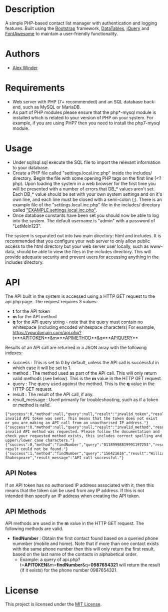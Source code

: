 # Description

A simple PHP-based contact list manager with authentication and logging features. Built using the [Bootstrap](https://getbootstrap.com/) framework, [DataTables](https://datatables.net/), [jQuery](https://jquery.com/) and [FontAwesome](https://fontawesome.com/) to maintain a user-friendly functionality.

# Authors

* [Alex Winder](https://www.alexwinder.uk) 

# Requirements

* Web server with PHP (7+ recommended) and an SQL database back-end, such as MySQL or MariaDB.
* As part of PHP modules please ensure that the php*-mysql module is installed which is related to your version of PHP on your system. For example, if you are using PHP7 then you need to install the php7-mysql module.

# Usage

- Under sql/sql.sql execute the SQL file to import the relevant information to your database.
- Create a PHP file called "settings.local.inc.php" inside the includes/ directory. Begin the file with some opening PHP tags on the first line (<?php). Upon loading the system in a web browser for the first time you will be presented with a number of errors that DB_* values aren't set. Each DB_* value should be set with your own system settings and on it's own line, and each line must be closed with a semi-colon (;). There is an example file of the "settings.local.inc.php" file in the includes/ directory called ["EXAMPLE.settings.local.inc.php"](includes/EXAMPLE.settings.local.inc.php).
- Once database constants have been set you should now be able to log into the system. The default username is "admin" with a password of "LetMeIn123".

The system is separated out into two main directory: html and includes. It is recommended that you configure your web server to only allow public access to the html directory but your web server user locally, such as www-data, should be able to view the files in the includes directory. This will provide adequate security and prevent users for accessing anything in the includes directory.

# API

The API built in the system is accessed using a HTTP GET request to the api.php page. The request requires 3 values:
- **t** for the API token
- **m** for the API method
- **q** for the API query string - note that the query must contain no whitespace (including encoded whitespace characters)
For example, https://yourdomain.com/api.php?t=**APITOKEN**&m=**APIMETHOD**&q=**APIQUERY**

Results of an API call are returned in a JSON array with the following indexes:
- success : This is set to 0 by default, unless the API call is successful in which case it will be set to 1.
- method : The method used as part of the API call. This will only return valid methods (see below). This is the **m** value in the HTTP GET request.
- query : The query used against the method. This is the **q** value in the HTTP GET request.
- result : The result of the API call, if any.
- result_message : Used primarily for troubleshooting, such as if a token or method is valid.

``` 
{"success":0,"method":null,"query":null,"result":"invalid_token","result_message":"An invalid API token was sent. This means that the token does not exist or you are making an API call from an unauthorised IP address."}
{"success":0,"method":null,"query":null,"result":"invalid_method","result_message":"An invalid API method was requested. Please follow the documentation and check your requested method exists, this includes correct spelling and upper\/lower case characters."}
{"success":0,"method":"findNumber","query":"01189998819991197253","result":"no_result","result_message":"A result could not be found."} 
{"success":1,"method":"findNumber","query":"156421616","result":"William Shakespeare","result_message":"API call successful."}
```

## API Notes

If an API token has no authorised IP address associated with it, then this means that the token can be used from any IP address. If this is not intended then specify an IP address when creating the API token.

## API Methods

API methods are used in the **m** value in the HTTP GET request. The following methods are valid.

- **findNumber** : Obtain the first contact found based on a queried phone nummber (mobile and home). Note that if more than one contact exists with the same phone number then this will only return the first result, based on the last name of the contacts in alphabetical order.
  - Example: a query of api.php?t=**APITOKEN**&m=**findNumber**&q=**0987654321** will return the result (if it exists) for the phone number 0987654321.

# License

This project is licensed under the [MIT License](LICENSE.md).